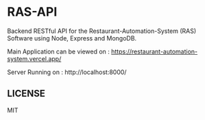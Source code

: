 # RAS-API

Backend RESTful API for the Restaurant-Automation-System (RAS) Software using Node, Express and MongoDB.

Main Application can be viewed on : https://restaurant-automation-system.vercel.app/

Server Running on : http://localhost:8000/

## LICENSE

MIT

